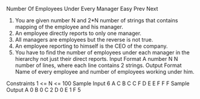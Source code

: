 Number Of Employees Under Every Manager
Easy  Prev   Next
1. You are given number N and 2*N number of strings that contains mapping of the employee and his manager.
2. An employee directly reports to only one manager. 
3. All managers are employees but the reverse is not true.
4. An employee reporting to himself is the CEO of the company.
5. You have to find the number of employees under each manager in the hierarchy not just their direct reports.
Input Format
A number N
N number of lines, where each line contains 2 strings.
Output Format
Name of every employee and number of employees working under him.

Constraints
1 <= N <= 100
Sample Input
6
A C
B C
C F
D E
E F
F F
Sample Output
A 0
B 0
C 2
D 0
E 1
F 5